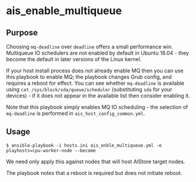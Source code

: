 # ais_enable_multiqueue

## Purpose

Choosing `mq-deadline` over `deadline` offers a small performance win.
Multiqueue IO schedulers are not enabled by default in Ubuntu 18.04 - they become
the default in later versions of the Linux kernel.

If your host install process does not already enable MQ then you can use this
playbook to enable MQ; the playbook changes Grub config, and requires a
reboot for effect. You can see whether `mq-deadline` is available using
`cat /sys/block/sda/queue/scheduler` (substituting `sda` for your devices) - if it does not appear in the available list then consider enabling it.

Note that this playbook simply enables MQ IO scheduling - the selection
of `mq-deadline` is performed in `ais_host_config_common.yml`.

## Usage

```console
$ ansible-playbook -i hosts.ini ais_enble_multiqueue.yml -e playhosts=cpu-worker-node --become
```

We need only apply this against nodes that will host AIStore target 
nodes.

The playbook notes that a reboot is required but does not initiate reboot.
